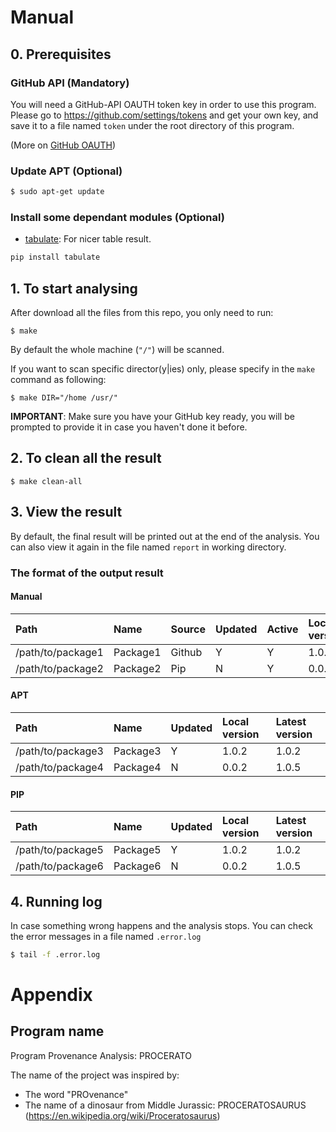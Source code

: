 # Manual
## 0. Prerequisites

### GitHub API (Mandatory)
You will need a GitHub-API OAUTH token key in order to use this program.
Please go to <https://github.com/settings/tokens> and get your own key, and save it to a file named `token` under the root directory of this program.

(More on [GitHub OAUTH](https://developer.github.com/v3/oauth/))

### Update APT (Optional)
```bash
$ sudo apt-get update
```

### Install some dependant modules (Optional)

* [tabulate](https://pypi.python.org/pypi/tabulate): For nicer table result.
```bash
pip install tabulate
```

## 1. To start analysing

After download all the files from this repo, you only need to run:

```
$ make
```
By default the whole machine (`"/"`) will be scanned.

If you want to scan specific director(y|ies) only, please specify in the `make` command as following:
```
$ make DIR="/home /usr/"
```

**IMPORTANT**: Make sure you have your GitHub key ready, you will be prompted to provide it in case you haven't done it before.

## 2. To clean all the result

```
$ make clean-all
```

## 3. View the result

By default, the final result will be printed out at the end of the analysis.
You can also view it again in the file named `report` in working directory.

### The format of the output result
#### Manual 
| Path | Name | Source | Updated | Active | Local version | Latest version | 
| :--- | :--- | :--- | :--- | :--- | :--- |:--- |
| /path/to/package1 | Package1 | Github | Y | Y | 1.0.2 | 1.0.2 | 
| /path/to/package2 | Package2 | Pip | N | Y | 0.0.2 | 1.0.5 |

#### APT 
| Path | Name |  Updated | Local version | Latest version | 
| :--- | :--- | :--- | :--- | :--- | 
| /path/to/package3 | Package3 |  Y | 1.0.2 | 1.0.2 | 
| /path/to/package4| Package4| N | 0.0.2 | 1.0.5 |

#### PIP
| Path | Name |  Updated | Local version | Latest version | 
| :--- | :--- | :--- | :--- | :--- | 
| /path/to/package5 | Package5 |  Y | 1.0.2 | 1.0.2 | 
| /path/to/package6| Package6| N | 0.0.2 | 1.0.5 |

## 4. Running log

In case something wrong happens and the analysis stops. You can check the error messages in a file named `.error.log`
```bash
$ tail -f .error.log
```

# Appendix
## Program name
Program Provenance Analysis: PROCERATO

The name of the project was inspired by:

* The word "PROvenance"
* The name of a dinosaur from Middle Jurassic: PROCERATOSAURUS (https://en.wikipedia.org/wiki/Proceratosaurus)
